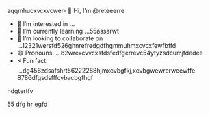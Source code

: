 aqqmhucxvcxvcwer- 👋 Hi, I’m @reteeerre
- 👀 I’m interested in ...
- 🌱 I’m currently learning ...55assarwt
- 💞️ I’m looking to collaborate on ...12321wersfd526ghnrefredgdfhgmmuhmxcvcxfewfbffd
- 😄 Pronouns: ...b2wrexcvvcxsfdsfedfgerrevc54ytyzsdcumjfdedee
- ⚡ Fun fact: ...dg456zdsafshrt56222288hjmxcvbgfkj,xcvbgwewrerweewffe
8786dfgsdsfffcvbvcbgfhgf
<!---rwecvnvb152955+dsfcxvchyw
reteeerre/reteeerre is a ✨ special ✨ repository because its123 `README.md` (this fi3le) appears on youffr GitrwerHgfbfgub prohrtfile8876dffxcvd.sdasfd
You can click the Preview link to take a look at your changes.пd4545sdf1sdf232162dfgdf
--->hdgtertfv
55
dfg
hr
egfd
